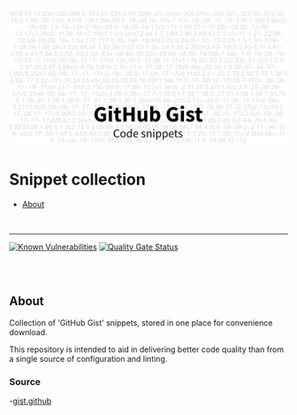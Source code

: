 ![Teaser](teaser.png)

# Snippet collection

- [About](#about)

<br>

---

[![Known Vulnerabilities](https://snyk.io/test/github/ChristianOellers/Github-Gist/badge.svg?targetFile=package.json)](https://snyk.io/test/github/ChristianOellers/Github-Gist?targetFile=package.json)
[![Quality Gate Status](https://sonarcloud.io/api/project_badges/measure?project=ChristianOellers_Github-Gist&metric=alert_status)](https://sonarcloud.io/dashboard?id=ChristianOellers_Github-Gist)

<br><br>

## About

Collection of 'GitHub Gist' snippets, stored in one place for convenience download.

This repository is intended to aid in delivering better code quality than from a single source of configuration and linting.

### Source

-[gist.github](https://gist.github.com/ChristianOellers)
